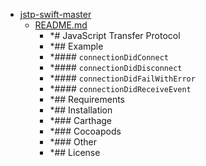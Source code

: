 - <a href = "E:\Node_projects\Node_Way\ArchivTSH_2\ArhivMetarhia_2\jstp-swift-master\cat.jstp-swift-master\dir.jstp-swift-master.md">jstp-swift-master</a>
    - <a href = "E:\Node_projects\Node_Way\ArchivTSH_2\ArhivMetarhia_2\jstp-swift-master\README.md">README.md</a>
        - *# JavaScript Transfer Protocol 
        - *## Example
        - *#### `connectionDidConnect`
        - *#### `connectionDidDisconnect`
        - *#### `connectionDidFailWithError`
        - *#### `connectionDidReceiveEvent`
        - *## Requirements
        - *## Installation
        - *### Carthage
        - *### Cocoapods
        - *### Other
        - *## License
